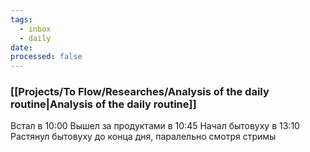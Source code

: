 ```yaml
---
tags:
  - inbox
  - daily
date:
processed: false
---
```

### [[Projects/To Flow/Researches/Analysis of the daily routine|Analysis of the daily routine]]

Встал в 10:00
Вышел за продуктами в 10:45
Начал бытовуху в 13:10
Растянул бытовуху до конца дня, паралельно смотря стримы
